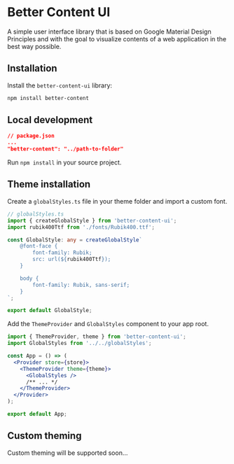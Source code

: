 # Better Content UI

A simple user interface library that is based on Google Material Design Principles and with the goal to visualize contents of a web application in the best way possible.

## Installation

Install the `better-content-ui` library:

```bash
npm install better-content
```

## Local development

```json
// package.json
...
"better-content": "../path-to-folder"

```

Run `npm install` in your source project.

## Theme installation

Create a `globalStyles.ts` file in your theme folder and import a custom font.

```typescript
// globalStyles.ts
import { createGlobalStyle } from 'better-content-ui';
import rubik400Ttf from './fonts/Rubik400.ttf';

const GlobalStyle: any = createGlobalStyle`
    @font-face {
        font-family: Rubik;
        src: url(${rubik400Ttf});
    }

    body {
        font-family: Rubik, sans-serif;
    }
`;

export default GlobalStyle;
```

Add the `ThemeProvider` and `GlobalStyles` component to your app root.

```jsx
import { ThemeProvider, theme } from 'better-content-ui';
import GlobalStyles from '../../globalStyles';

const App = () => (
  <Provider store={store}>
    <ThemeProvider theme={theme}>
      <GlobalStyles />
      /** ... */
    </ThemeProvider>
  </Provider>
);

export default App;
```

## Custom theming

Custom theming will be supported soon...
